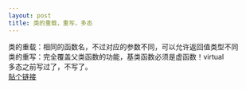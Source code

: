```yaml
---
layout: post
title: 类的重载，重写，多态
---
```

类的重载：相同的函数名，不过对应的参数不同，可以允许返回值类型不同<br>
类的重写：完全覆盖父类函数的功能，基类函数必须是虚函数！virtual<br>
多态之前写过了，不写了。<br>
<a href="http://glgjing.github.io/blog/2014/12/27/c-plus-plus-zhong-zai-,-zhong-xie-,-zhong-ding-yi-qu-bie/">贴个链接</a>


